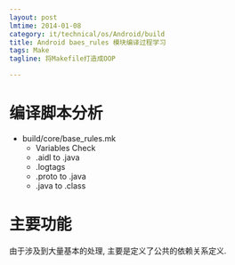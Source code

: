 ```yaml
---
layout: post
lmtime: 2014-01-08
category: it/technical/os/Android/build
title: Android baes_rules 模块编译过程学习
tags: Make
tagline: 将Makefile打造成OOP

---
```


# 编译脚本分析

- build/core/base_rules.mk
    - Variables Check
    - .aidl to .java
    - .logtags
    - .proto to .java
    - .java to .class

# 主要功能

由于涉及到大量基本的处理, 主要是定义了公共的依赖关系定义.
